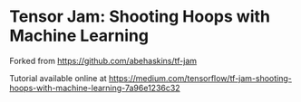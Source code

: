 # Tensor Jam: Shooting Hoops with Machine Learning

Forked from https://github.com/abehaskins/tf-jam

Tutorial available online at https://medium.com/tensorflow/tf-jam-shooting-hoops-with-machine-learning-7a96e1236c32

